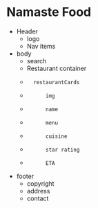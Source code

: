 # Namaste Food

* Header
  *   logo
  *   Nav items
* body
  *   search
  *   Restaurant container
  *       restaurantCards
  *           img
  *           name
  *           menu
  *           cuisine
  *           star rating
  *           ETA
* footer
  *   copyright
  *   address
  *   contact